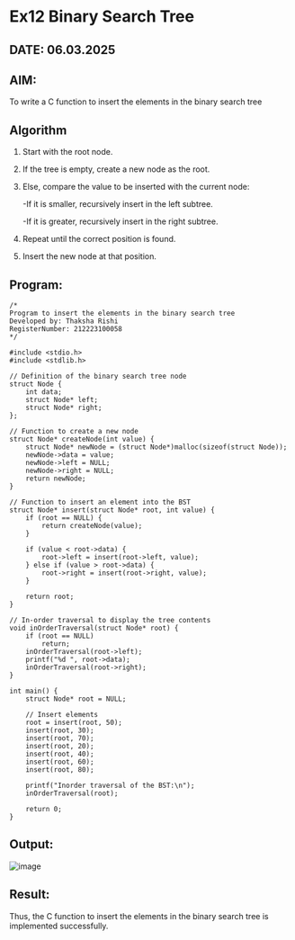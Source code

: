 # Ex12 Binary Search Tree
## DATE: 06.03.2025
## AIM:
To write a C function to insert the elements in the binary search tree

## Algorithm

1. Start with the root node.

2. If the tree is empty, create a new node as the root.

3. Else, compare the value to be inserted with the current node:

    -If it is smaller, recursively insert in the left subtree.

    -If it is greater, recursively insert in the right subtree.

4. Repeat until the correct position is found.

5. Insert the new node at that position. 

## Program:
```
/*
Program to insert the elements in the binary search tree
Developed by: Thaksha Rishi
RegisterNumber: 212223100058
*/

#include <stdio.h>
#include <stdlib.h>

// Definition of the binary search tree node
struct Node {
    int data;
    struct Node* left;
    struct Node* right;
};

// Function to create a new node
struct Node* createNode(int value) {
    struct Node* newNode = (struct Node*)malloc(sizeof(struct Node));
    newNode->data = value;
    newNode->left = NULL;
    newNode->right = NULL;
    return newNode;
}

// Function to insert an element into the BST
struct Node* insert(struct Node* root, int value) {
    if (root == NULL) {
        return createNode(value);
    }

    if (value < root->data) {
        root->left = insert(root->left, value);
    } else if (value > root->data) {
        root->right = insert(root->right, value);
    }

    return root;
}

// In-order traversal to display the tree contents
void inOrderTraversal(struct Node* root) {
    if (root == NULL)
        return;
    inOrderTraversal(root->left);
    printf("%d ", root->data);
    inOrderTraversal(root->right);
}

int main() {
    struct Node* root = NULL;

    // Insert elements
    root = insert(root, 50);
    insert(root, 30);
    insert(root, 70);
    insert(root, 20);
    insert(root, 40);
    insert(root, 60);
    insert(root, 80);

    printf("Inorder traversal of the BST:\n");
    inOrderTraversal(root);

    return 0;
}

```

## Output:

![image](https://github.com/user-attachments/assets/4e78c983-9394-4fad-b02a-32b1b88a78de)


## Result:
Thus, the C function to insert the elements in the binary search tree is implemented successfully.
